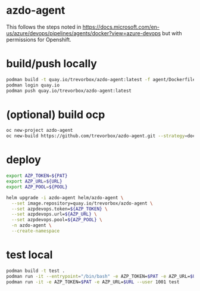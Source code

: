 # azdo-agent

This follows the steps noted in <https://docs.microsoft.com/en-us/azure/devops/pipelines/agents/docker?view=azure-devops> but with permissions for Openshift.

# build/push locally

```sh
podman build -t quay.io/trevorbox/azdo-agent:latest -f agent/Dockerfile
podman login quay.io
podman push quay.io/trevorbox/azdo-agent:latest
```

# (optional) build ocp

```sh
oc new-project azdo-agent
oc new-build https://github.com/trevorbox/azdo-agent.git --strategy=docker --context-dir=agent/ -n azdo-agent
```

# deploy

```sh
export AZP_TOKEN=${PAT}
export AZP_URL=${URL}
export AZP_POOL=${POOL}

helm upgrade -i azdo-agent helm/azdo-agent \
  --set image.repository=quay.io/trevorbox/azdo-agent \
  --set azpdevops.token=${AZP_TOKEN} \
  --set azpdevops.url=${AZP_URL} \
  --set azpdevops.pool=${AZP_POOL} \
  -n azdo-agent \
  --create-namespace
```

# test local

```sh
podman build -t test .
podman run -it --entrypoint="/bin/bash" -e AZP_TOKEN=$PAT -e AZP_URL=$URL --user 1001 test
podman run -it -e AZP_TOKEN=$PAT -e AZP_URL=$URL --user 1001 test
```